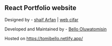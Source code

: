 ## React Portfolio website

Designed by - [shaif Arfan](http://github.com/shaifarfan) | [web cifar](http://webcifar.com)

Developed and Maintained by - [Bello Oluwatomisin](https://github.com/t-bello7)

Hosted on <https://tomibello.netlify.app/>

<!-- ![](./ReadMeImages/ReadMeBanner.png) -->
